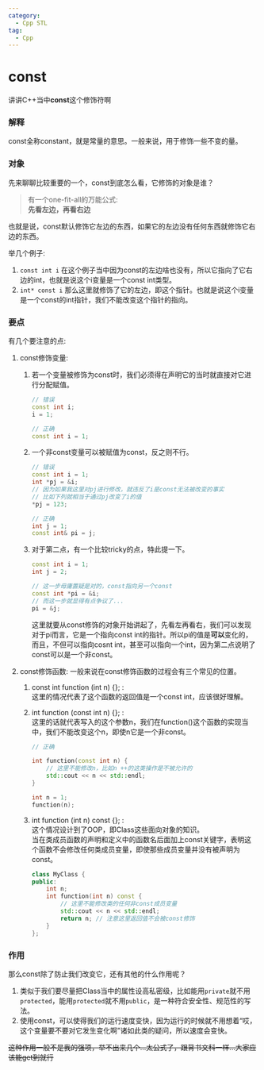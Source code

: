 ```yaml
---
category:
  - Cpp STL
tag:
  - Cpp
---
```


# const

讲讲C++当中**const**这个修饰符啊

### 解释

const全称constant，就是常量的意思。一般来说，用于修饰一些不变的量。

### 对象

先来聊聊比较重要的一个，const到底怎么看，它修饰的对象是谁？  

> 有一个one-fit-all的万能公式:   
> **先看左边，再看右边**

也就是说，const默认修饰它左边的东西，如果它的左边没有任何东西就修饰它右边的东西。

举几个例子: 

1. `const int i` 在这个例子当中因为const的左边啥也没有，所以它指向了它右边的int，也就是说这个i变量是一个const int类型。
2. `int* const i` 那么这里就修饰了它的左边，即这个指针。也就是说这个i变量是一个const的int指针，我们不能改变这个指针的指向。

### 要点

有几个要注意的点:  

1. const修饰变量: 
   1. 若一个变量被修饰为const时，我们必须得在声明它的当时就直接对它进行分配赋值。  
       ```cpp
       // 错误
       const int i;
       i = 1;
       ```
       ```cpp
       // 正确
       const int i = 1;
       ```

   2. 一个非const变量可以被赋值为const，反之则不行。  
       ```cpp
       // 错误
       const int i = 1;
       int *pj = &i;
       // 因为如果我这里对pj进行修改，就违反了i是const无法被改变的事实
       // 比如下列就相当于通过pj改变了i的值
       *pj = 123;
       ```
       ```cpp
       // 正确
       int j = 1;
       const int& pi = j;
       ```

   3. 对于第二点，有一个比较tricky的点，特此提一下。
        ```cpp
        const int i = 1;
        int j = 2;

        // 这一步毋庸置疑是对的，const指向另一个const
        const int *pi = &i;
        // 而这一步就显得有点争议了...
        pi = &j;
        ```
        这里就要从const修饰的对象开始讲起了，先看左再看右，我们可以发现对于pi而言，它是一个指向const int的指针。所以pi的值是**可以**变化的，而且，不但可以指向cosnt int，甚至可以指向一个int，因为第二点说明了const可以是一个非const。

2. const修饰函数:
    一般来说在const修饰函数的过程会有三个常见的位置。  
   1. const int function (int n) {}; :  
        这里的情况代表了这个函数的返回值是一个const int，应该很好理解。

    2. int function (const int n) {}; :  
        这里的话就代表写入的这个参数n，我们在function()这个函数的实现当中，我们不能改变这个n，即使n它是一个非const。
        ```cpp
        // 正确

        int function(const int n) {
            // 这里不能修改n，比如n ++的这类操作是不被允许的
            std::cout << n << std::endl;
        }

        int n = 1;
        function(n);
        ```

    3. int function (int n) const {}; :  
        这个情况设计到了OOP，即Class这些面向对象的知识。  
        当在类成员函数的声明和定义中的函数名后面加上const关键字，表明这个函数不会修改任何类成员变量，即使那些成员变量并没有被声明为const。  
        ```cpp
        class MyClass {
        public:
            int n;
            int function(int n) const {
                // 这里不能修改类的任何非const成员变量
                std::cout << n << std::endl;
                return n; // 注意这里返回值不会被const修饰
            }
        };
        ```

### 作用

那么const除了防止我们改变它，还有其他的什么作用呢？
1. 类似于我们要尽量把Class当中的属性设高私密级，比如能用`private`就不用`protected`，能用`protected`就不用`public`，是一种符合安全性、规范性的写法。
2. 使用const，可以使得我们的运行速度变快，因为运行的时候就不用想着“哎，这个变量要不要对它发生变化啊”诸如此类的疑问，所以速度会变快。

~~这种作用一般不是我的强项，举不出来几个...太公式了，跟背书文科一样...大家应该能get到就行~~